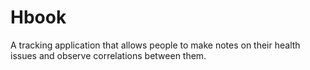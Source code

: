 # Hbook 
A tracking application that allows people to make notes on their health issues and observe correlations between them.
